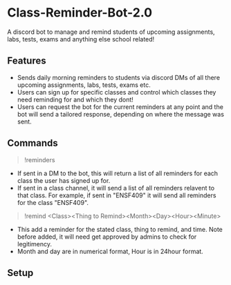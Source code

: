 # Class-Reminder-Bot-2.0
A discord bot to manage and remind students of upcoming assignments, labs, tests, exams and anything else school related!

## Features
- Sends daily morning reminders to students via discord DMs of all there upcoming assignments, labs, tests, exams etc.
- Users can sign up for specific classes and control which classes they need reminding for and which they dont!
- Users can request the bot for the current reminders at any point and the bot will send a tailored response, depending on where the message was sent.

## Commands
> !reminders

- If sent in a DM to the bot, this will return a list of all reminders for each class the user has signed up for. <br>
- If sent in a class channel, it will send a list of all reminders relavent to that class. For example, if sent in "ENSF409" it will send all reminders for the class "ENSF409".

> !remind \<Class>\<Thing to Remind>\<Month>\<Day>\<Hour>\<Minute>  

- This add a reminder for the stated class, thing to remind, and time. Note before added, it will need get approved by admins to check for legitimency.
- Month and day are in numerical format, Hour is in 24hour format.


## Setup
